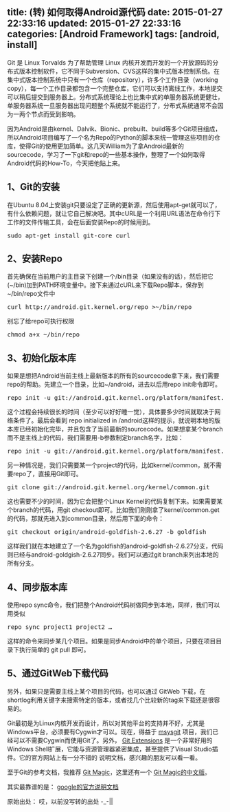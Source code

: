 title: (转) 如何取得Android源代码
date: 2015-01-27 22:33:16
updated: 2015-01-27 22:33:16
categories: [Android Framework]
tags: [android, install]
---

Git 是 Linux Torvalds 为了帮助管理 Linux 内核开发而开发的一个开放源码的分布式版本控制软件，它不同于Subversion、CVS这样的集中式版本控制系统。在集中式版本控制系统中只有一个仓库（repository），许多个工作目录（working copy），每一个工作目录都包含一个完整仓库，它们可以支持离线工作，本地提交可以稍后提交到服务器上。分布式系统理论上也比集中式的单服务器系统更健壮，单服务器系统一旦服务器出现问题整个系统就不能运行了，分布式系统通常不会因为一两个节点而受到影响。

因为Android是由kernel、Dalvik、Bionic、prebuilt、build等多个Git项目组成，所以Android项目编写了一个名为Repo的Python的脚本来统一管理这些项目的仓库，使得Git的使用更加简单。这几天William为了拿Android最新的sourcecode，学习了一下git和repo的一些基本操作，整理了一个如何取得Android代码的How-To，今天把他贴上来。

## 1、Git的安装
在Ubuntu 8.04上安装git只要设定了正确的更新源，然后使用apt-get就可以了，有什么依赖问题，就让它自己解决吧。其中cURL是一个利用URL语法在命令行下工作的文件传输工具，会在后面安装Repo的时候用到。

<pre>
sudo apt-get install git-core curl
</pre>

## 2、安装Repo
首先确保在当前用户的主目录下创建一个/bin目录（如果没有的话），然后把它(~/bin)加到PATH环境变量中。接下来通过cURL来下载Repo脚本，保存到~/bin/repo文件中

<pre>
curl http://android.git.kernel.org/repo >~/bin/repo
</pre>

别忘了给repo可执行权限

<pre>
chmod a+x ~/bin/repo
</pre>

## 3、初始化版本库
如果是想把Android当前主线上最新版本的所有的sourcecode拿下来，我们需要repo的帮助。先建立一个目录，比如~/android，进去以后用repo init命令即可。

<pre>
repo init -u git://android.git.kernel.org/platform/manifest.git
</pre>

这个过程会持续很长的时间（至少可以好好睡一觉），具体要多少时间就取决于网络条件了。最后会看到 repo initialized in /android这样的提示，就说明本地的版本库已经初始化完毕，并且包含了当前最新的sourcecode。如果想拿某个branch而不是主线上的代码，我们需要用-b参数制定branch名字，比如：

<pre>
repo init -u git://android.git.kernel.org/platform/manifest.git -b cupcake
</pre>

另一种情况是，我们只需要某一个project的代码，比如kernel/common，就不需要repo了，直接用Git即可。

<pre>
git clone git://android.git.kernel.org/kernel/common.git
</pre>

这也需要不少的时间，因为它会把整个Linux Kernel的代码复制下来。如果需要某个branch的代码，用git checkout即可。比如我们刚刚拿了kernel/common.get的代码，那就先进入到common目录，然后用下面的命令：

<pre>
git checkout origin/android-goldfish-2.6.27 -b goldfish
</pre>

这样我们就在本地建立了一个名为goldfish的android-goldfish-2.6.27分支，代码则已经与android-goldgish-2.6.27同步。我们可以通过git branch来列出本地的所有分支。

## 4、同步版本库
使用repo sync命令，我们把整个Android代码树做同步到本地，同样，我们可以用类似

<pre>
repo sync project1 project2 … 
</pre>

这样的命令来同步某几个项目。如果是同步Android中的单个项目，只要在项目目录下执行简单的 git pull 即可。

## 5、通过GitWeb下载代码
另外，如果只是需要主线上某个项目的代码，也可以通过 GitWeb 下载，在shortlog利用关键字来搜索特定的版本，或者找几个比较新的tag来下载还是很容易的。

Git最初是为Linux内核开发而设计，所以对其他平台的支持并不好，尤其是Windows平台，必须要有Cygwin才可以。现在，得益于 [msysgit](http://code.google.com/p/msysgit/ "msysgit") 项目，我们已经可以不需要Cygwin而使用Git了。另外， [Git Extensions](http://sourceforge.net/projects/gitextensions/ "Git Extensions") 是一个非常好用的Windows Shell扩展，它能与资源管理器紧密集成，甚至提供了Visual Studio插件。它的官方网站上有一分不错的 说明文档，感兴趣的朋友可以看一看。

至于Git的参考文档，我推荐 [Git Magic](http://www-cs-students.stanford.edu/~blynn/gitmagic/ "Git Magic")，这里还有一个 [Git Magic的中文版](http://docs.google.com/View?id=dfwthj68_675gz3bw8kj#__07735763982479649 "Git Magic的中文版")。

其实最靠谱的是： [google的官方说明文档](http://source.android.com/source/downloading.html "google的官方说明文档")

原始出处： 哎，以前没写转的出处 -_-||


 

